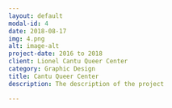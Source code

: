 ```yaml
---
layout: default
modal-id: 4
date: 2018-08-17
img: 4.png
alt: image-alt
project-date: 2016 to 2018
client: Lionel Cantu Queer Center
category: Graphic Design
title: Cantu Queer Center
description: The description of the project

---
```

